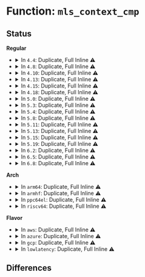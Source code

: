 # Function: <code>mls_context_cmp</code>

## Status
<b>Regular</b>
<ul>
<li>
<details>
<summary>In <code>4.4</code>: Duplicate, Full Inline ⚠️</summary>

**Collision:** Static Duplication

**Inline:** Full

**Transformation:** False

**Instances:**

```
In security/selinux/ss/sidtab.c (ffffffff8134eb46)
Location: security/selinux/ss/context.h:97
Inline: True
Inline callers:
  - security/selinux/ss/sidtab.c:sidtab_context_to_sid
  - security/selinux/ss/sidtab.c:sidtab_context_to_sid
  - security/selinux/ss/sidtab.c:sidtab_context_to_sid
```
```
In security/selinux/ss/services.c (ffffffff81359d7f)
Location: security/selinux/ss/context.h:97
Inline: True
Inline callers:
  - security/selinux/ss/services.c:security_net_peersid_resolve
```
</details>
</li>
<li>
<details>
<summary>In <code>4.8</code>: Duplicate, Full Inline ⚠️</summary>

**Collision:** Static Duplication

**Inline:** Full

**Transformation:** False

**Instances:**

```
In security/selinux/ss/sidtab.c (ffffffff81384b46)
Location: security/selinux/ss/context.h:97
Inline: True
Inline callers:
  - security/selinux/ss/sidtab.c:sidtab_context_to_sid
  - security/selinux/ss/sidtab.c:sidtab_context_to_sid
  - security/selinux/ss/sidtab.c:sidtab_context_to_sid
```
```
In security/selinux/ss/services.c (ffffffff8138fd30)
Location: security/selinux/ss/context.h:97
Inline: True
Inline callers:
  - security/selinux/ss/services.c:security_net_peersid_resolve
```
</details>
</li>
<li>
<details>
<summary>In <code>4.10</code>: Duplicate, Full Inline ⚠️</summary>

**Collision:** Static Duplication

**Inline:** Full

**Transformation:** False

**Instances:**

```
In security/selinux/ss/sidtab.c (ffffffff8139b5d6)
Location: security/selinux/ss/context.h:97
Inline: True
Inline callers:
  - security/selinux/ss/sidtab.c:sidtab_context_to_sid
  - security/selinux/ss/sidtab.c:sidtab_context_to_sid
  - security/selinux/ss/sidtab.c:sidtab_context_to_sid
```
```
In security/selinux/ss/services.c (ffffffff813a6950)
Location: security/selinux/ss/context.h:97
Inline: True
Inline callers:
  - security/selinux/ss/services.c:security_net_peersid_resolve
```
</details>
</li>
<li>
<details>
<summary>In <code>4.13</code>: Duplicate, Full Inline ⚠️</summary>

**Collision:** Static Duplication

**Inline:** Full

**Transformation:** False

**Instances:**

```
In security/selinux/ss/sidtab.c (ffffffff813b1cf6)
Location: security/selinux/ss/context.h:97
Inline: True
Inline callers:
  - security/selinux/ss/sidtab.c:sidtab_context_to_sid
  - security/selinux/ss/sidtab.c:sidtab_context_to_sid
  - security/selinux/ss/sidtab.c:sidtab_context_to_sid
```
```
In security/selinux/ss/services.c (ffffffff813bd380)
Location: security/selinux/ss/context.h:97
Inline: True
Inline callers:
  - security/selinux/ss/services.c:security_net_peersid_resolve
```
</details>
</li>
<li>
<details>
<summary>In <code>4.15</code>: Duplicate, Full Inline ⚠️</summary>

**Collision:** Static Duplication

**Inline:** Full

**Transformation:** False

**Instances:**

```
In security/selinux/ss/sidtab.c (ffffffff813d7e36)
Location: security/selinux/ss/context.h:98
Inline: True
Inline callers:
  - security/selinux/ss/sidtab.c:sidtab_context_to_sid
  - security/selinux/ss/sidtab.c:sidtab_context_to_sid
  - security/selinux/ss/sidtab.c:sidtab_context_to_sid
```
```
In security/selinux/ss/services.c (ffffffff813e34f0)
Location: security/selinux/ss/context.h:98
Inline: True
Inline callers:
  - security/selinux/ss/services.c:security_net_peersid_resolve
```
</details>
</li>
<li>
<details>
<summary>In <code>4.18</code>: Duplicate, Full Inline ⚠️</summary>

**Collision:** Static Duplication

**Inline:** Full

**Transformation:** False

**Instances:**

```
In security/selinux/ss/sidtab.c (ffffffff814086c3)
Location: security/selinux/ss/context.h:98
Inline: True
Inline callers:
  - security/selinux/ss/sidtab.c:sidtab_context_to_sid
  - security/selinux/ss/sidtab.c:sidtab_context_to_sid
  - security/selinux/ss/sidtab.c:sidtab_context_to_sid
```
```
In security/selinux/ss/services.c (ffffffff81413c7d)
Location: security/selinux/ss/context.h:98
Inline: True
Inline callers:
  - security/selinux/ss/services.c:security_net_peersid_resolve
```
</details>
</li>
<li>
<details>
<summary>In <code>5.0</code>: Duplicate, Full Inline ⚠️</summary>

**Collision:** Static Duplication

**Inline:** Full

**Transformation:** False

**Instances:**

```
In security/selinux/ss/sidtab.c (ffffffff81424561)
Location: security/selinux/ss/context.h:98
Inline: True
Inline callers:
  - security/selinux/ss/sidtab.c:sidtab_context_to_sid
  - security/selinux/ss/sidtab.c:sidtab_context_to_sid
  - security/selinux/ss/sidtab.c:sidtab_context_to_sid
  - security/selinux/ss/sidtab.c:sidtab_find_context
```
```
In security/selinux/ss/services.c (ffffffff814301cb)
Location: security/selinux/ss/context.h:98
Inline: True
Inline callers:
  - security/selinux/ss/services.c:security_net_peersid_resolve
```
</details>
</li>
<li>
<details>
<summary>In <code>5.3</code>: Duplicate, Full Inline ⚠️</summary>

**Collision:** Static Duplication

**Inline:** Full

**Transformation:** False

**Instances:**

```
In security/selinux/ss/sidtab.c (ffffffff814520d4)
Location: security/selinux/ss/context.h:98
Inline: True
Inline callers:
  - security/selinux/ss/sidtab.c:sidtab_context_to_sid
  - security/selinux/ss/sidtab.c:sidtab_context_to_sid
  - security/selinux/ss/sidtab.c:sidtab_context_to_sid
  - security/selinux/ss/sidtab.c:sidtab_find_context
```
```
In security/selinux/ss/services.c (ffffffff8145db6b)
Location: security/selinux/ss/context.h:98
Inline: True
Inline callers:
  - security/selinux/ss/services.c:security_net_peersid_resolve
```
</details>
</li>
<li>
<details>
<summary>In <code>5.4</code>: Duplicate, Full Inline ⚠️</summary>

**Collision:** Static Duplication

**Inline:** Full

**Transformation:** False

**Instances:**

```
In security/selinux/ss/sidtab.c (ffffffff8146bea4)
Location: security/selinux/ss/context.h:98
Inline: True
Inline callers:
  - security/selinux/ss/sidtab.c:sidtab_context_to_sid
  - security/selinux/ss/sidtab.c:sidtab_context_to_sid
  - security/selinux/ss/sidtab.c:sidtab_context_to_sid
  - security/selinux/ss/sidtab.c:sidtab_find_context
```
```
In security/selinux/ss/services.c (ffffffff8147791b)
Location: security/selinux/ss/context.h:98
Inline: True
Inline callers:
  - security/selinux/ss/services.c:security_net_peersid_resolve
```
</details>
</li>
<li>
<details>
<summary>In <code>5.8</code>: Duplicate, Full Inline ⚠️</summary>

**Collision:** Static Duplication

**Inline:** Full

**Transformation:** False

**Instances:**

```
In security/selinux/ss/sidtab.c (ffffffff814bfbbb)
Location: security/selinux/ss/context.h:130
Inline: True
Inline callers:
  - security/selinux/ss/sidtab.c:context_to_sid
```
```
In security/selinux/ss/services.c (ffffffff814ccd97)
Location: security/selinux/ss/context.h:130
Inline: True
Inline callers:
  - security/selinux/ss/services.c:security_net_peersid_resolve
```
</details>
</li>
<li>
<details>
<summary>In <code>5.11</code>: Duplicate, Full Inline ⚠️</summary>

**Collision:** Static Duplication

**Inline:** Full

**Transformation:** False

**Instances:**

```
In security/selinux/ss/sidtab.c (ffffffff814dd621)
Location: security/selinux/ss/context.h:130
Inline: True
Inline callers:
  - security/selinux/ss/sidtab.c:context_to_sid
```
```
In security/selinux/ss/services.c (ffffffff814ea577)
Location: security/selinux/ss/context.h:130
Inline: True
Inline callers:
  - security/selinux/ss/services.c:security_net_peersid_resolve
```
</details>
</li>
<li>
<details>
<summary>In <code>5.13</code>: Duplicate, Full Inline ⚠️</summary>

**Collision:** Static Duplication

**Inline:** Full

**Transformation:** False

**Instances:**

```
In security/selinux/ss/sidtab.c (ffffffff814e3f92)
Location: security/selinux/ss/context.h:130
Inline: True
Inline callers:
  - security/selinux/ss/sidtab.c:context_to_sid
```
```
In security/selinux/ss/services.c (ffffffff814f11d7)
Location: security/selinux/ss/context.h:130
Inline: True
Inline callers:
  - security/selinux/ss/services.c:security_net_peersid_resolve
```
</details>
</li>
<li>
<details>
<summary>In <code>5.15</code>: Duplicate, Full Inline ⚠️</summary>

**Collision:** Static Duplication

**Inline:** Full

**Transformation:** False

**Instances:**

```
In security/selinux/ss/sidtab.c (ffffffff8153d3b2)
Location: security/selinux/ss/context.h:130
Inline: True
Inline callers:
  - security/selinux/ss/sidtab.c:context_to_sid
```
```
In security/selinux/ss/services.c (ffffffff8154b80e)
Location: security/selinux/ss/context.h:130
Inline: True
Inline callers:
  - security/selinux/ss/services.c:security_net_peersid_resolve
```
</details>
</li>
<li>
<details>
<summary>In <code>5.19</code>: Duplicate, Full Inline ⚠️</summary>

**Collision:** Static Duplication

**Inline:** Full

**Transformation:** False

**Instances:**

```
In security/selinux/ss/sidtab.c (ffffffff815d4e83)
Location: security/selinux/ss/context.h:130
Inline: True
Inline callers:
  - security/selinux/ss/sidtab.c:context_to_sid
```
```
In security/selinux/ss/services.c (ffffffff815e4644)
Location: security/selinux/ss/context.h:130
Inline: True
Inline callers:
  - security/selinux/ss/services.c:security_net_peersid_resolve
```
</details>
</li>
<li>
<details>
<summary>In <code>6.2</code>: Duplicate, Full Inline ⚠️</summary>

**Collision:** Static Duplication

**Inline:** Full

**Transformation:** False

**Instances:**

```
In security/selinux/ss/sidtab.c (ffffffff81683053)
Location: security/selinux/ss/context.h:131
Inline: True
Inline callers:
  - security/selinux/ss/sidtab.c:context_to_sid
```
```
In security/selinux/ss/services.c (ffffffff816939a4)
Location: security/selinux/ss/context.h:131
Inline: True
Inline callers:
  - security/selinux/ss/services.c:security_net_peersid_resolve
```
</details>
</li>
<li>
<details>
<summary>In <code>6.5</code>: Duplicate, Full Inline ⚠️</summary>

**Collision:** Static Duplication

**Inline:** Full

**Transformation:** False

**Instances:**

```
In security/selinux/ss/sidtab.c (ffffffff816bb1d3)
Location: security/selinux/ss/context.h:131
Inline: True
Inline callers:
  - security/selinux/ss/sidtab.c:context_to_sid
```
```
In security/selinux/ss/services.c (ffffffff816cbea0)
Location: security/selinux/ss/context.h:131
Inline: True
Inline callers:
  - security/selinux/ss/services.c:security_net_peersid_resolve
```
</details>
</li>
<li>
<details>
<summary>In <code>6.8</code>: Duplicate, Full Inline ⚠️</summary>

**Collision:** Static Duplication

**Inline:** Full

**Transformation:** False

**Instances:**

```
In security/selinux/ss/sidtab.c (ffffffff816f7bd3)
Location: security/selinux/ss/context.h:131
Inline: True
Inline callers:
  - security/selinux/ss/sidtab.c:context_to_sid
```
```
In security/selinux/ss/services.c (ffffffff81708b60)
Location: security/selinux/ss/context.h:131
Inline: True
Inline callers:
  - security/selinux/ss/services.c:security_net_peersid_resolve
```
</details>
</li>
</ul>
<b>Arch</b>
<ul>
<li>
<details>
<summary>In <code>arm64</code>: Duplicate, Full Inline ⚠️</summary>

**Collision:** Static Duplication

**Inline:** Full

**Transformation:** False

**Instances:**

```
In security/selinux/ss/sidtab.c (ffff80001055ad4c)
Location: security/selinux/ss/context.h:98
Inline: True
Inline callers:
  - security/selinux/ss/sidtab.c:sidtab_context_to_sid
  - security/selinux/ss/sidtab.c:sidtab_context_to_sid
  - security/selinux/ss/sidtab.c:sidtab_context_to_sid
  - security/selinux/ss/sidtab.c:sidtab_find_context
```
```
In security/selinux/ss/services.c (ffff8000105676c0)
Location: security/selinux/ss/context.h:98
Inline: True
Inline callers:
  - security/selinux/ss/services.c:security_net_peersid_resolve
```
</details>
</li>
<li>
<details>
<summary>In <code>armhf</code>: Duplicate, Full Inline ⚠️</summary>

**Collision:** Static Duplication

**Inline:** Full

**Transformation:** False

**Instances:**

```
In security/selinux/ss/sidtab.c (c070f534)
Location: security/selinux/ss/context.h:98
Inline: True
Inline callers:
  - security/selinux/ss/sidtab.c:sidtab_context_to_sid
  - security/selinux/ss/sidtab.c:sidtab_context_to_sid
  - security/selinux/ss/sidtab.c:sidtab_context_to_sid
  - security/selinux/ss/sidtab.c:sidtab_find_context
```
```
In security/selinux/ss/services.c (c071bbc4)
Location: security/selinux/ss/context.h:98
Inline: True
Inline callers:
  - security/selinux/ss/services.c:security_net_peersid_resolve
```
</details>
</li>
<li>
<details>
<summary>In <code>ppc64el</code>: Duplicate, Full Inline ⚠️</summary>

**Collision:** Static Duplication

**Inline:** Full

**Transformation:** False

**Instances:**

```
In security/selinux/ss/sidtab.c (c0000000006b9c20)
Location: security/selinux/ss/context.h:98
Inline: True
Inline callers:
  - security/selinux/ss/sidtab.c:sidtab_context_to_sid
  - security/selinux/ss/sidtab.c:sidtab_context_to_sid
  - security/selinux/ss/sidtab.c:sidtab_context_to_sid
  - security/selinux/ss/sidtab.c:sidtab_find_context
```
```
In security/selinux/ss/services.c (c0000000006cabc0)
Location: security/selinux/ss/context.h:98
Inline: True
Inline callers:
  - security/selinux/ss/services.c:security_net_peersid_resolve
```
</details>
</li>
<li>
<details>
<summary>In <code>riscv64</code>: Duplicate, Full Inline ⚠️</summary>

**Collision:** Static Duplication

**Inline:** Full

**Transformation:** False

**Instances:**

```
In security/selinux/ss/sidtab.c (ffffffe0003b1bcc)
Location: security/selinux/ss/context.h:98
Inline: True
Inline callers:
  - security/selinux/ss/sidtab.c:sidtab_context_to_sid
  - security/selinux/ss/sidtab.c:sidtab_context_to_sid
  - security/selinux/ss/sidtab.c:sidtab_context_to_sid
  - security/selinux/ss/sidtab.c:sidtab_find_context
```
```
In security/selinux/ss/services.c (ffffffe0003bd33a)
Location: security/selinux/ss/context.h:98
Inline: True
Inline callers:
  - security/selinux/ss/services.c:security_net_peersid_resolve
```
</details>
</li>
</ul>
<b>Flavor</b>
<ul>
<li>
<details>
<summary>In <code>aws</code>: Duplicate, Full Inline ⚠️</summary>

**Collision:** Static Duplication

**Inline:** Full

**Transformation:** False

**Instances:**

```
In security/selinux/ss/sidtab.c (ffffffff81464484)
Location: security/selinux/ss/context.h:98
Inline: True
Inline callers:
  - security/selinux/ss/sidtab.c:sidtab_context_to_sid
  - security/selinux/ss/sidtab.c:sidtab_context_to_sid
  - security/selinux/ss/sidtab.c:sidtab_context_to_sid
  - security/selinux/ss/sidtab.c:sidtab_find_context
```
```
In security/selinux/ss/services.c (ffffffff8146fefb)
Location: security/selinux/ss/context.h:98
Inline: True
Inline callers:
  - security/selinux/ss/services.c:security_net_peersid_resolve
```
</details>
</li>
<li>
<details>
<summary>In <code>azure</code>: Duplicate, Full Inline ⚠️</summary>

**Collision:** Static Duplication

**Inline:** Full

**Transformation:** False

**Instances:**

```
In security/selinux/ss/sidtab.c (ffffffff81454eb4)
Location: security/selinux/ss/context.h:98
Inline: True
Inline callers:
  - security/selinux/ss/sidtab.c:sidtab_context_to_sid
  - security/selinux/ss/sidtab.c:sidtab_context_to_sid
  - security/selinux/ss/sidtab.c:sidtab_context_to_sid
  - security/selinux/ss/sidtab.c:sidtab_find_context
```
```
In security/selinux/ss/services.c (ffffffff8146091b)
Location: security/selinux/ss/context.h:98
Inline: True
Inline callers:
  - security/selinux/ss/services.c:security_net_peersid_resolve
```
</details>
</li>
<li>
<details>
<summary>In <code>gcp</code>: Duplicate, Full Inline ⚠️</summary>

**Collision:** Static Duplication

**Inline:** Full

**Transformation:** False

**Instances:**

```
In security/selinux/ss/sidtab.c (ffffffff81460524)
Location: security/selinux/ss/context.h:98
Inline: True
Inline callers:
  - security/selinux/ss/sidtab.c:sidtab_context_to_sid
  - security/selinux/ss/sidtab.c:sidtab_context_to_sid
  - security/selinux/ss/sidtab.c:sidtab_context_to_sid
  - security/selinux/ss/sidtab.c:sidtab_find_context
```
```
In security/selinux/ss/services.c (ffffffff8146bf9b)
Location: security/selinux/ss/context.h:98
Inline: True
Inline callers:
  - security/selinux/ss/services.c:security_net_peersid_resolve
```
</details>
</li>
<li>
<details>
<summary>In <code>lowlatency</code>: Duplicate, Full Inline ⚠️</summary>

**Collision:** Static Duplication

**Inline:** Full

**Transformation:** False

**Instances:**

```
In security/selinux/ss/sidtab.c (ffffffff81477d24)
Location: security/selinux/ss/context.h:98
Inline: True
Inline callers:
  - security/selinux/ss/sidtab.c:sidtab_context_to_sid
  - security/selinux/ss/sidtab.c:sidtab_context_to_sid
  - security/selinux/ss/sidtab.c:sidtab_context_to_sid
  - security/selinux/ss/sidtab.c:sidtab_find_context
```
```
In security/selinux/ss/services.c (ffffffff8148374f)
Location: security/selinux/ss/context.h:98
Inline: True
Inline callers:
  - security/selinux/ss/services.c:security_net_peersid_resolve
```
</details>
</li>
</ul>

## Differences
